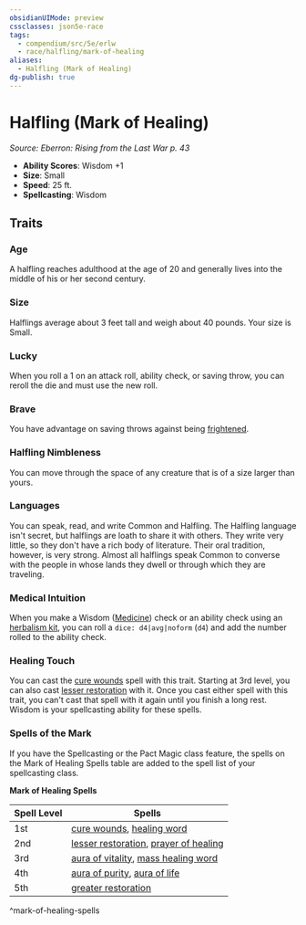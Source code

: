 ```yaml
---
obsidianUIMode: preview
cssclasses: json5e-race
tags:
  - compendium/src/5e/erlw
  - race/halfling/mark-of-healing
aliases:
  - Halfling (Mark of Healing)
dg-publish: true
---
```

# Halfling (Mark of Healing)
*Source: Eberron: Rising from the Last War p. 43*  

- **Ability Scores**: Wisdom +1
- **Size**: Small
- **Speed**: 25 ft.
- **Spellcasting**: Wisdom

## Traits

### Age

A halfling reaches adulthood at the age of 20 and generally lives into the middle of his or her second century.

### Size

Halflings average about 3 feet tall and weigh about 40 pounds. Your size is Small.

### Lucky

When you roll a 1 on an attack roll, ability check, or saving throw, you can reroll the die and must use the new roll.

### Brave

You have advantage on saving throws against being [frightened](/3-Mechanics/CLI/rules/conditions.md#frightened).

### Halfling Nimbleness

You can move through the space of any creature that is of a size larger than yours.

### Languages

You can speak, read, and write Common and Halfling. The Halfling language isn't secret, but halflings are loath to share it with others. They write very little, so they don't have a rich body of literature. Their oral tradition, however, is very strong. Almost all halflings speak Common to converse with the people in whose lands they dwell or through which they are traveling.

### Medical Intuition

When you make a Wisdom ([Medicine](/3-Mechanics/CLI/rules/skills.md#Medicine)) check or an ability check using an [herbalism kit](/Admin/CLI/items/herbalism-kit.md), you can roll a `dice: d4|avg|noform` (`d4`) and add the number rolled to the ability check.

### Healing Touch

You can cast the [cure wounds](/Admin/CLI/spells/cure-wounds.md) spell with this trait. Starting at 3rd level, you can also cast [lesser restoration](/Admin/CLI/spells/lesser-restoration.md) with it. Once you cast either spell with this trait, you can't cast that spell with it again until you finish a long rest. Wisdom is your spellcasting ability for these spells.

### Spells of the Mark

If you have the Spellcasting or the Pact Magic class feature, the spells on the Mark of Healing Spells table are added to the spell list of your spellcasting class.

**Mark of Healing Spells**

| Spell Level | Spells |
|-------------|--------|
| 1st | [cure wounds](/Admin/CLI/spells/cure-wounds.md), [healing word](/Admin/CLI/spells/healing-word.md) |
| 2nd | [lesser restoration](/Admin/CLI/spells/lesser-restoration.md), [prayer of healing](/Admin/CLI/spells/prayer-of-healing.md) |
| 3rd | [aura of vitality](/Admin/CLI/spells/aura-of-vitality.md), [mass healing word](/Admin/CLI/spells/mass-healing-word.md) |
| 4th | [aura of purity](/Admin/CLI/spells/aura-of-purity.md), [aura of life](/Admin/CLI/spells/aura-of-life.md) |
| 5th | [greater restoration](/Admin/CLI/spells/greater-restoration.md) |
^mark-of-healing-spells
